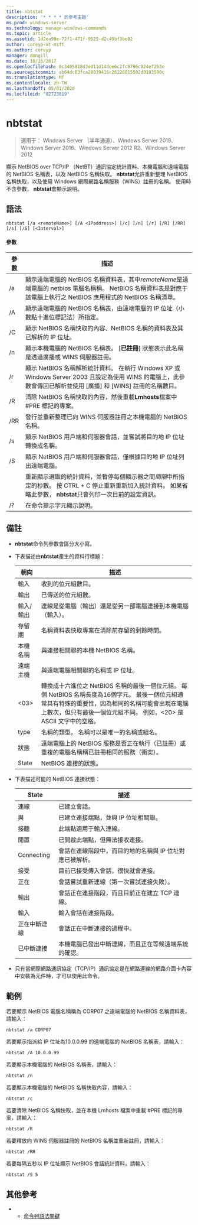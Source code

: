 ```yaml
---
title: nbtstat
description: '* * * * 的參考主題'
ms.prod: windows-server
ms.technology: manage-windows-commands
ms.topic: article
ms.assetid: 1d2ea99e-72f1-471f-9525-d2c49bf3be82
author: coreyp-at-msft
ms.author: coreyp
manager: dongill
ms.date: 10/16/2017
ms.openlocfilehash: 0c3405818d3ed11d14dee6c2fc8796c024ef253e
ms.sourcegitcommit: ab64dc83fca28039416c26226815502d0193500c
ms.translationtype: MT
ms.contentlocale: zh-TW
ms.lasthandoff: 05/01/2020
ms.locfileid: "82723819"
---
```

# <a name="nbtstat"></a>nbtstat

> 適用于： Windows Server （半年通道）、Windows Server 2019、Windows Server 2016、Windows Server 2012 R2、Windows Server 2012

顯示 NetBIOS over TCP/IP （NetBT）通訊協定統計資料、本機電腦和遠端電腦的 NetBIOS 名稱表，以及 NetBIOS 名稱快取。 **nbtstat**允許重新整理 NetBIOS 名稱快取，以及使用 Windows 網際網路名稱服務（WINS）註冊的名稱。 使用時不含參數， **nbtstat**會顯示說明。 

## <a name="syntax"></a>語法

```
nbtstat [/a <remoteName>] [/A <IPaddress>] [/c] [/n] [/r] [/R] [/RR] [/s] [/S] [<Interval>]
```

#### <a name="parameters"></a>參數

|    參數    |                                                                                                                         描述                                                                                                                         |
|-----------------|-------------------------------------------------------------------------------------------------------------------------------------------------------------------------------------------------------------------------------------------------------------|
| /a<remoteName> |    顯示遠端電腦的 NetBIOS 名稱資料表，其中*remoteName*是遠端電腦的 netbios 電腦名稱稱。 NetBIOS 名稱資料表是對應于該電腦上執行之 NetBIOS 應用程式的 NetBIOS 名稱清單。     |
| /A<IPaddress>  |                                                           顯示遠端電腦的 NetBIOS 名稱表，由遠端電腦的 IP 位址（小數點十進位標記法）所指定。                                                            |
|       /C        |                                                                        顯示 NetBIOS 名稱快取的內容、NetBIOS 名稱的資料表及其已解析的 IP 位址。                                                                         |
|       /n        |                                            顯示本機電腦的 NetBIOS 名稱表。 [**已註冊**] 狀態表示此名稱是透過廣播或 WINS 伺服器註冊。                                             |
|       /r        |      顯示 NetBIOS 名稱解析統計資料。 在執行 Windows XP 或 Windows Server 2003 且設定為使用 WINS 的電腦上，此參數會傳回已解析並使用 [廣播] 和 [WINS] 註冊的名稱數目。       |
|       /R        |                                                                      清除 NetBIOS 名稱快取的內容，然後重載**Lmhosts**檔案中 #PRE 標記的專案。                                                                      |
|       /RR       |                                                                           發行並重新整理已向 WINS 伺服器註冊之本機電腦的 NetBIOS 名稱。                                                                            |
|       /s        |                                                                          顯示 NetBIOS 用戶端和伺服器會話，並嘗試將目的地 IP 位址轉換成名稱。                                                                           |
|       /S        |                                                                          顯示 NetBIOS 用戶端和伺服器會話，僅根據目的地 IP 位址列出遠端電腦。                                                                          |
|   <Interval>    | 重新顯示選取的統計資料，並暫停每個顯示器之間*間隔*中所指定的秒數。 按 CTRL + C 停止重新重新加入統計資料。 如果省略此參數， **nbtstat**只會列印一次目前的設定資訊。 |
|       /?        |                                                                                                            在命令提示字元顯示說明。                                                                                                             |

## <a name="remarks"></a>備註

-   **nbtstat**命令列參數會區分大小寫。

-   下表描述由**nbtstat**產生的資料行標題：

    |朝向|描述|
    |------|--------|
    |輸入|收到的位元組數目。|
    |輸出|已傳送的位元組數。|
    |輸入/輸出|連線是從電腦（輸出）還是從另一部電腦連接到本機電腦（輸入）。|
    |存留期|名稱資料表快取專案在清除前存留的剩餘時間。|
    |本機名稱|與連接相關聯的本機 NetBIOS 名稱。|
    |遠端主機|與遠端電腦相關聯的名稱或 IP 位址。|
    |<03>|轉換成十六進位之 NetBIOS 名稱的最後一個位元組。 每個 NetBIOS 名稱長度為16個字元。 最後一個位元組通常具有特殊的重要性，因為相同的名稱可能會出現在電腦上數次，但只有最後一個位元組不同。 例如，<20> 是 ASCII 文字中的空格。|
    |type|名稱的類型。 名稱可以是唯一的名稱或組名。|
    |狀態|遠端電腦上的 NetBIOS 服務是否正在執行（已註冊）或重複的電腦名稱稱已註冊相同的服務（衝突）。|
    |State|NetBIOS 連接的狀態。|

-   下表描述可能的 NetBIOS 連接狀態：

    |State|描述|
    |-----|--------|
    |連線|已建立會話。|
    |與|已建立連接端點，並與 IP 位址相關聯。|
    |接聽|此端點適用于輸入連線。|
    |閒置|已開啟此端點，但無法接收連接。|
    |Connecting|會話在連線階段中，而目的地的名稱與 IP 位址對應已被解析。|
    |接受|目前已接受傳入會話，很快就會連接。|
    |正在|會話嘗試重新連線（第一次嘗試連接失敗）。|
    |輸出|會話正在連接階段，而且目前正在建立 TCP 連線。|
    |輸入|輸入會話在連接階段。|
    |正在中斷連線|會話正在中斷連接的過程中。|
    |已中斷連接|本機電腦已發出中斷連線，而且正在等候遠端系統的確認。|

-   只有當網際網路通訊協定（TCP/IP）通訊協定是在網路連線的網路介面卡內容中安裝為元件時，才可以使用此命令。

## <a name="examples"></a>範例
若要顯示 NetBIOS 電腦名稱稱為 CORP07 之遠端電腦的 NetBIOS 名稱資料表，請輸入：

```
nbtstat /a CORP07
```

若要顯示指派給 IP 位址為10.0.0.99 的遠端電腦的 NetBIOS 名稱表，請輸入：

```
nbtstat /A 10.0.0.99
```

若要顯示本機電腦的 NetBIOS 名稱表，請輸入：

```
nbtstat /n
```

若要顯示本機電腦的 NetBIOS 名稱快取內容，請輸入：

```
nbtstat /c
```

若要清除 NetBIOS 名稱快取，並在本機 Lmhosts 檔案中重載 #PRE 標記的專案，請輸入：

```
nbtstat /R
```

若要釋放向 WINS 伺服器註冊的 NetBIOS 名稱並重新註冊，請輸入：

```
nbtstat /RR
```

若要每隔五秒以 IP 位址顯示 NetBIOS 會話統計資料，請輸入：

```
nbtstat /S 5
```

## <a name="additional-references"></a>其他參考

-   - [命令列語法關鍵](command-line-syntax-key.md)


